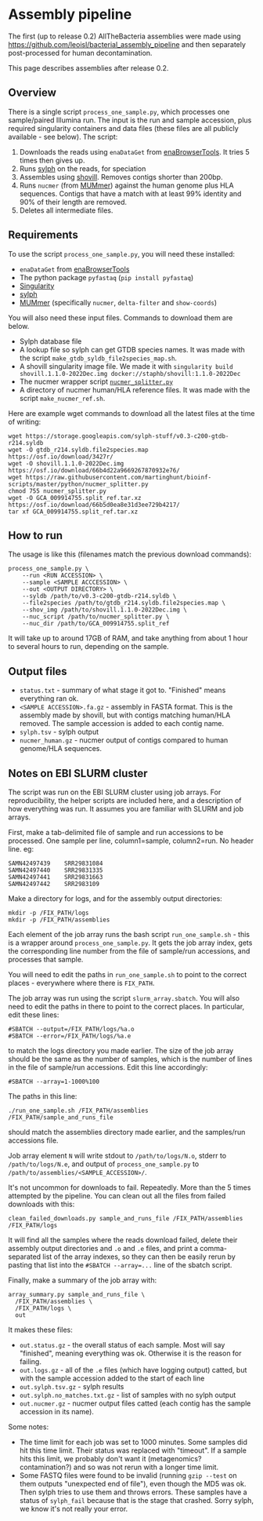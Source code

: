 # Assembly pipeline

The first (up to release 0.2) AllTheBacteria assemblies were made using
https://github.com/leoisl/bacterial_assembly_pipeline
and then separately post-processed for human decontamination.

This page describes assemblies after release 0.2.

## Overview

There is a single script `process_one_sample.py`, which processes one
sample/paired Illumina run. The input is the run and sample accession, plus
required singularity containers and data files (these files are all publicly
available - see below). The script:
1. Downloads the reads using `enaDataGet` from [enaBrowserTools](https://github.com/enasequence/enaBrowserTools).
   It tries 5 times then gives up.
2. Runs [sylph](https://github.com/bluenote-1577/sylph) on the reads, for
   speciation
3. Assembles using [shovill](https://github.com/tseemann/shovill).
   Removes contigs shorter than 200bp.
4. Runs `nucmer` (from [MUMmer](https://github.com/mummer4/mummer)) against
   the human genome plus HLA sequences. Contigs that have a match with at least
   99% identity and 90% of their length are removed.
5. Deletes all intermediate files.



## Requirements

To use the script `process_one_sample.py`, you will need these installed:
* `enaDataGet` from  [enaBrowserTools](https://github.com/enasequence/enaBrowserTools)
* The python package `pyfastaq` (`pip install pyfastaq`)
* [Singularity](https://github.com/sylabs/singularity)
* [sylph](https://github.com/bluenote-1577/sylph)
* [MUMmer](https://github.com/mummer4/mummer) (specifically `nucmer`,
  `delta-filter` and `show-coords`)

You will also need these input files. Commands to download them are below.
* Sylph database file
* A lookup file so sylph can get GTDB species names.
  It was made with the script `make_gtdb_syldb_file2species_map.sh`.
* A shovill singularity image file. We made it with
  `singularity build shovill.1.1.0-2022Dec.img docker://staphb/shovill:1.1.0-2022Dec`
* The nucmer wrapper script [`nucmer_splitter.py`](https://github.com/martinghunt/bioinf-scripts/blob/master/python/nucmer_splitter.py)
* A directory of nucmer human/HLA reference files. It was made
  with the script `make_nucmer_ref.sh`.

Here are example wget commands to download all the latest files at
the time of writing:
```
wget https://storage.googleapis.com/sylph-stuff/v0.3-c200-gtdb-r214.syldb
wget -O gtdb_r214.syldb.file2species.map https://osf.io/download/3427r/
wget -O shovill.1.1.0-2022Dec.img https://osf.io/download/66b4d22a9669267870932e76/
wget https://raw.githubusercontent.com/martinghunt/bioinf-scripts/master/python/nucmer_splitter.py
chmod 755 nucmer_splitter.py
wget -O GCA_009914755.split_ref.tar.xz https://osf.io/download/66b5d0ea8e31d3ee729b4217/
tar xf GCA_009914755.split_ref.tar.xz
```

## How to run

The usage is like this (filenames match the previous download commands):
```
process_one_sample.py \
    --run <RUN ACCESSION> \
    --sample <SAMPLE ACCCESSION> \
    --out <OUTPUT DIRECTORY> \
    --syldb /path/to/v0.3-c200-gtdb-r214.syldb \
    --file2species /path/to/gtdb_r214.syldb.file2species.map \
    --shov_img /path/to/shovill.1.1.0-2022Dec.img \
    --nuc_script /path/to/nucmer_splitter.py \
    --nuc_dir /path/to/GCA_009914755.split_ref
```

It will take up to around 17GB of RAM, and take anything from about 1 hour
to several hours to run, depending on the sample.

## Output files

* `status.txt` - summary of what stage it got to. "Finished" means everything
 ran ok.
* `<SAMPLE ACCESSION>.fa.gz` - assembly in FASTA format. This is the assembly
  made by shovill, but with contigs matching human/HLA removed. The sample
  accession is added to each contig name.
* `sylph.tsv` - sylph output
* `nucmer_human.gz` - nucmer output of contigs compared to human genome/HLA
  sequences.


## Notes on EBI SLURM cluster

The script was run on the EBI SLURM cluster using job arrays.
For reproducibility, the helper scripts are included here, and a description
of how everything was run. It assumes you are familiar with SLURM and job arrays.

First, make a tab-delimited file of sample and run accessions to be processed.
One sample per line, column1=sample, column2=run. No header line. eg:
```
SAMN42497439	SRR29831084
SAMN42497440	SRR29831335
SAMN42497441	SRR29831663
SAMN42497442	SRR2983109
```

Make a directory for logs, and for the assembly output directories:
```
mkdir -p /FIX_PATH/logs
mkdir -p /FIX_PATH/assemblies
```

Each element of the job array runs the bash script `run_one_sample.sh` - this
is a wrapper around `process_one_sample.py`.
It gets the job array index, gets the corresponding line number from the
file of sample/run accessions, and processes that sample.

You will need to edit the paths in `run_one_sample.sh` to point to the
correct places - everywhere where there is `FIX_PATH`.

The job array was run using the script `slurm_array.sbatch`. You will also
need to edit the paths in there to point to the correct places. In particular,
edit these lines:
```
#SBATCH --output=/FIX_PATH/logs/%a.o
#SBATCH --error=/FIX_PATH/logs/%a.e
```
to match the logs directory you made earlier. The size of the job array should
be the same as the number of samples, which is the number of lines in the
file of sample/run accessions. Edit this line accordingly:
```
#SBATCH --array=1-1000%100
```
The paths in this line:
```
./run_one_sample.sh /FIX_PATH/assemblies /FIX_PATH/sample_and_runs_file
```
should match the assemblies directory made earlier, and the samples/run
accessions file.

Job array element `N` will write stdout to `/path/to/logs/N.o`, stderr to
`/path/to/logs/N.e`, and output of `process_one_sample.py`
to `/path/to/assemblies/<SAMPLE_ACCESSION>/`.


It's not uncommon for downloads to fail. Repeatedly. More than the 5 times
attempted by the pipeline. You can clean out all the files from failed
downloads with this:
```
clean_failed_downloads.py sample_and_runs_file /FIX_PATH/assemblies /FIX_PATH/logs
```
It will find all the samples where the reads download failed, delete their
assembly output directories and `.o` and `.e` files, and print
a comma-separated list of the array indexes, so they can then be easily
rerun by pasting that list into the `#SBATCH --array=...` line of the sbatch
script.


Finally, make a summary of the job array with:
```
array_summary.py sample_and_runs_file \
  /FIX_PATH/assemblies \
  /FIX_PATH/logs \
  out
```
It makes these files:
* `out.status.gz` - the overall status of each sample. Most will say
  "finished", meaning everything was ok. Otherwise it is the reason for
  failing.
* `out.logs.gz` - all of the `.e` files (which have logging output) catted,
  but with the sample accession added to the start of each line
* `out.sylph.tsv.gz` - sylph results
* `out.sylph.no_matches.txt.gz` - list of samples with no sylph output
* `out.nucmer.gz` - nucmer output files catted (each contig has the
  sample accession in its name).

Some notes:
* The time limit for each job was set to 1000 minutes. Some samples did hit this
  time limit. Their status was replaced with "timeout". If a sample hits this
  limit, we probably don't want it (metagenomics? contamination?) and so
  was not rerun with a longer time limit.
* Some FASTQ files were found to be invalid (running `gzip --test` on them
  outputs "unexpected end of file"), even though the MD5 was ok. Then sylph
  tries to use them and throws errors. These samples have a status of
  `sylph_fail` because that is the stage that crashed. Sorry sylph, we know
  it's not really your error.

